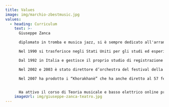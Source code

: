 ```yaml
---
title: Values
image: img/marchio-zbestmusic.jpg
values:
  - heading: Curriculum
    text: >-
      Giuseppe Zanca

      diplomato in tromba e musica jazz, si è sempre dedicato all'arrangiamento. Contemporaneamente intraprende lo studio di basso elettrico con il quale a 17 anni inizia la professione in gruppi di musica dance. Consegue vari corsi di perfezionamento Umbria Jazz, Siena Jazz, Vienna, New York, Siena Jazz. Negli anni '80 incide dischi nel settore di musica leggera con Pierangelo Bertoli, Loredana Bertè, Aida Cooper, Fred Buongusto, Rocky Roberts, Umberto Bindi, Vladi Tosetto, Manuela Villa. Raoul Casadei, Tanita Tikaram, Fabio Concato, Ron, Amedeo Minghi, Fiordaliso ed altri.

      Nel 1990 si trasferisce negli Stati Uniti per gli studi ed esperienze professionali.

      Dal 1992 in Italia e gestisce il proprio studio di registrazione collaborando con varie edizioni, come Ariston, Fabbri Editore, Universal, Hobby & Work, Caligola, RCA, CGD e RTI-Mediaset. Compositore di oltre 100 brani per sigle televisive, documentari e sottofondi pubblicitari e film (RAI e RTI Mediaset).

      Nel 2002 e 2003 è stato direttore d’orchestra del festival della canzone per bambini “Mara&Meo”, in Svizzera  per la rete nazionale TSI.

      Nel 2007 ha prodotto i “Khorakhanè” che ha anche diretto al 57 festival di Sanremo. Nel 2014 ha prodotto un concerto e CD Jazz Sinfonico in collaborazione con l'Istituto Musicale Verdi di Ravenna. Dirige la banda di Bertinoro dal 2009. Direttore musicale ed artistico di "Giovani Note" dal 2012 ad oggi. Arrangiatore per l’orchestra sinfonica di Ravenna “Young Musicians European Orchestra”. Direttore artistico in collaborazione con No.Vi. Art nei corsi di jazz. Docente presso il conservatorio di Adria e a “Cosascuola Music Academy” di Forlì.


      Ha attivo il corso di Teoria musicale e basso elettrico online presso www.musiclessons.it
    imageUrl: img/giuseppe-zanca-teatro.jpg
---
```

